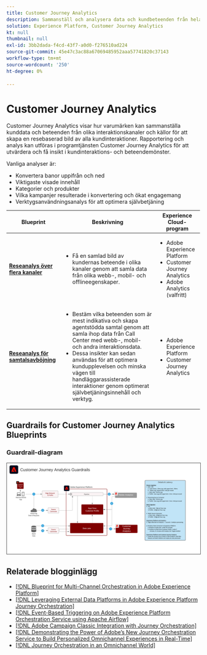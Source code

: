 ```yaml
---
title: Customer Journey Analytics
description: Sammanställ och analysera data och kundbeteenden från hela kundresan
solution: Experience Platform, Customer Journey Analytics
kt: null
thumbnail: null
exl-id: 3bb2dada-f4cd-43f7-a0d0-f276510ad224
source-git-commit: 45e47c3ac88a67069485952aaa57741820c37143
workflow-type: tm+mt
source-wordcount: '250'
ht-degree: 0%

---
```


# Customer Journey Analytics

Customer Journey Analytics visar hur varumärken kan sammanställa kunddata och beteenden från olika interaktionskanaler och källor för att skapa en resebaserad bild av alla kundinteraktioner. Rapportering och analys kan utföras i programtjänsten Customer Journey Analytics för att utvärdera och få insikt i kundinteraktions- och beteendemönster.

Vanliga analyser är:

* Konvertera banor uppifrån och ned
* Viktigaste visade innehåll
* Kategorier och produkter
* Vilka kampanjer resulterade i konvertering och ökat engagemang
* Verktygsanvändningsanalys för att optimera självbetjäning

| Blueprint | Beskrivning | Experience Cloud-program |
|---|---|---|
| **[Reseanalys över flera kanaler](digital-behavioral-data-consolidation.md)** | <ul><li>Få en samlad bild av kundernas beteende i olika kanaler genom att samla data från olika webb-, mobil- och offlineegenskaper.</li></ul> | <ul><li>Adobe Experience Platform</li><li>Customer Journey Analytics</li><li>Adobe Analytics (valfritt)</li></ul> |
| **[Reseanalys för samtalsavböjning](call-deflect.md)** | <ul><li>Bestäm vilka beteenden som är mest indikativa och skapa agentstödda samtal genom att samla ihop data från Call Center med webb-, mobil- och andra interaktionsdata.</li><li>Dessa insikter kan sedan användas för att optimera kundupplevelsen och minska vägen till handläggarassisterade interaktioner genom optimerat självbetjäningsinnehåll och verktyg.  </li></ul> | <ul><li>Adobe Experience Platform</li><li>Customer Journey Analytics</li> |

## Guardrails for Customer Journey Analytics Blueprints

### Guardrail-diagram

<img src="assets/cja_guardrails.png" alt="Guardrail-diagram för Customer Journey Analytics Blueprints" style="border:1px solid #4a4a4a" />


## Relaterade blogginlägg

* [[!DNL Blueprint for Multi-Channel Orchestration in Adobe Experience Platform]](https://medium.com/adobetech/blueprint-for-multi-channel-orchestration-in-adobe-experience-platform-c68317e94184)
* [[!DNL Leveraging External Data Platforms in Adobe Experience Platform Journey Orchestration]](https://medium.com/adobetech/leveraging-external-data-platforms-in-adobe-experience-platform-journey-orchestration-54fc6134fe17)
* [[!DNL Event-Based Triggering on Adobe Experience Platform Orchestration Service using Apache Airflow]](https://medium.com/adobetech/event-based-triggering-on-adobe-experience-platform-orchestration-service-using-apache-airflow-8607b28251f1)
* [[!DNL Adobe Campaign Classic Integration with Journey Orchestration]](https://medium.com/adobetech/adobe-campaign-classic-integration-with-journey-orchestration-ae577653281)
* [[!DNL Demonstrating the Power of Adobe’s New Journey Orchestration Service to Build Personalized Omnichannel Experiences in Real-Time]](https://medium.com/adobetech/demonstrating-the-power-of-adobes-new-journey-orchestration-service-to-build-personalized-aa60d88cd34)
* [[!DNL Journey Orchestration in an Omnichannel World]](https://medium.com/adobetech/journey-orchestration-in-an-omnichannel-world-3a2d32d556d9)

